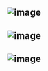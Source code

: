 ## ![image](https://github.com/user-attachments/assets/b3d8bd26-0169-4e93-b816-8bcd752cc043)

## ![image](https://github.com/user-attachments/assets/90d5d40b-b99d-4a79-a35f-35d521d926c9)

## ![image](https://github.com/user-attachments/assets/9e4e12be-6fbf-4f15-a9aa-265ff11d965d)

